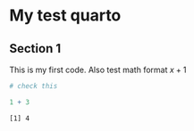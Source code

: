 # My test quarto


## Section 1

This is my first code. Also test math format $x + 1$

``` r
# check this

1 + 3
```

    [1] 4
